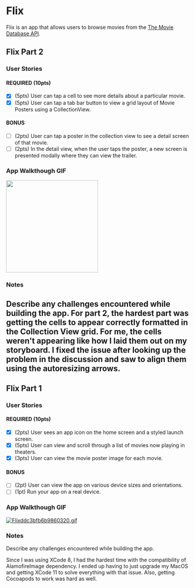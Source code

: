 # Flix

Flix is an app that allows users to browse movies from the [The Movie Database API](http://docs.themoviedb.apiary.io/#).


## Flix Part 2

### User Stories

#### REQUIRED (10pts)
- [x] (5pts) User can tap a cell to see more details about a particular movie.
- [x] (5pts) User can tap a tab bar button to view a grid layout of Movie Posters using a CollectionView.

#### BONUS
- [ ] (2pts) User can tap a poster in the collection view to see a detail screen of that movie.
- [ ] (2pts) In the detail view, when the user taps the poster, a new screen is presented modally where they can view the trailer.

### App Walkthough GIF

<img src="https://s5.gifyu.com/images/Flix2.md.gif" width=250><br>

### Notes
Describe any challenges encountered while building the app.
For part 2, the hardest part was getting the cells to appear correctly formatted in the Collection View grid. For me, the cells weren't appearing like how I laid them out on my storyboard. I fixed the issue after looking up the problem in the discussion and saw to align them using the autoresizing arrows.
---

## Flix Part 1

### User Stories

#### REQUIRED (10pts)
- [x] (2pts) User sees an app icon on the home screen and a styled launch screen.
- [x] (5pts) User can view and scroll through a list of movies now playing in theaters.
- [x] (3pts) User can view the movie poster image for each movie.

#### BONUS
- [ ] (2pt) User can view the app on various device sizes and orientations.
- [ ] (1pt) Run your app on a real device.

### App Walkthough GIF

<a href="https://gifyu.com/image/qglr"><img src="https://s5.gifyu.com/images/Flixddc3bfb6b9860320.th.gif" alt="Flixddc3bfb6b9860320.gif" border="0" /></a>

### Notes
Describe any challenges encountered while building the app.

Since I was using XCode 8, I had the hardest time with the compatibility of AlamofireImage dependency. I ended up having to just upgrade my MacOS and getting XCode 11 to solve everything with that issue. Also, getting Cocoapods to work was hard as well.
